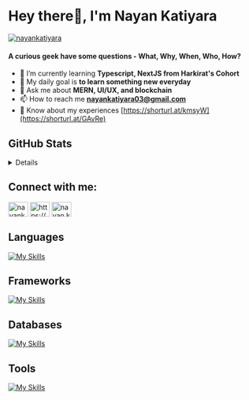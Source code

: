 <h1>Hey there👋, I'm Nayan Katiyara</h1>

<p align="left">
  <a href="https://twitter.com/nayankatiyara" target="blank"
    ><img
      src="https://img.shields.io/twitter/follow/nayankatiyara?logo=twitter&style=for-the-badge"
      alt="nayankatiyara"
  /></a>
</p>

<h4 >
  A curious geek have some questions - What, Why, When, Who, How?
</h4>

- 🌱 I’m currently learning **Typescript, NextJS from Harkirat's Cohort**
- 🤝 My daily goal is **to learn something new everyday**
- 💬 Ask me about **MERN, UI/UX, and blockchain**
- 📫 How to reach me **nayankatiyara03@gmail.com**
- 📄 Know about my experiences [https://shorturl.at/kmsyW](https://shorturl.at/GAvRe)

<h2>GitHub Stats</h2>
<details>
My Github Stats
<p>
  (https://github-readme-activity-graph.vercel.app/graph?username=2003nayan&bg_color=0D1117&color=1cadfb&line=1cadfb&point=1cadfb&area=true&hide_border=true)(https://github.com/2003nayan/github-readme-activity-graph)
</p>

<p>
  <img
    align="center"
    src="https://github-readme-stats.vercel.app/api/top-langs?username=2003nayan&show_icons=true&locale=en&layout=compact&theme=dark"
    alt="2003nayan"
  />
</p>

<p>
  <img
    align="center"
    src="https://github-readme-streak-stats.herokuapp.com/?user=2003nayan&theme=dark"
    alt="2003nayan"
  />
</p>

</details>

<h2 align="left">Connect with me:</h2>
<p align="left">
  <a href="https://twitter.com/nayankatiyara" target="blank"
    ><img
      align="center"
      src="https://raw.githubusercontent.com/rahuldkjain/github-profile-readme-generator/master/src/images/icons/Social/twitter.svg"
      alt="nayankatiyara"
      height="30"
      width="40"
  /></a>
  <a
    href="https://linkedin.com/in/https://www.linkedin.com/in/nayankatiyara/"
    target="blank"
    ><img
      align="center"
      src="https://raw.githubusercontent.com/rahuldkjain/github-profile-readme-generator/master/src/images/icons/Social/linked-in-alt.svg"
      alt="https://www.linkedin.com/in/nayankatiyara/"
      height="30"
      width="40"
  /></a>
  <a href="https://instagram.com/nayan.katiyara" target="blank"
    ><img
      align="center"
      src="https://raw.githubusercontent.com/rahuldkjain/github-profile-readme-generator/master/src/images/icons/Social/instagram.svg"
      alt="nayan.katiyara"
      height="30"
      width="40"
  /></a>
</p>

<h2>Languages</h2>

[![My Skills](https://skillicons.dev/icons?i=ts,js,python,java,cpp)](https://skillicons.dev)

<h2>Frameworks</h2>
  
[![My Skills](https://skillicons.dev/icons?i=express,react,tailwindcss,bootstrap)](https://skillicons.dev)

<h2>Databases</h2>
  
[![My Skills](https://skillicons.dev/icons?i=mongo,mysql)](https://skillicons.dev)

<h2>Tools</h2>
 
[![My Skills](https://skillicons.dev/icons?i=figma,illustrator)](https://skillicons.dev)
